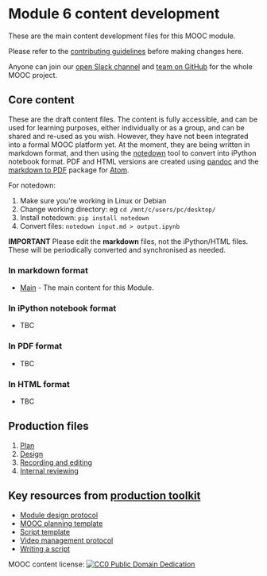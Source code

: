 # Module 6 content development

These are the main content development files for this MOOC module.

Please refer to the [contributing guidelines](https://github.com/OpenScienceMOOC/Module-6-Open-Access-to-Research-Papers/blob/master/CONTRIBUTING.md) before making changes here.

Anyone can join our [open Slack channel](https://osmooc.herokuapp.com/) and [team on GitHub](https://open-science-mooc-invite.herokuapp.com/) for the whole MOOC project.

## Core content

These are the draft content files. The content is fully accessible, and can be used for learning purposes, either individually or as a group, and can be shared and re-used as you wish. However, they have not been integrated into a formal MOOC platform yet. At the moment, they are being written in markdown format, and then using the [notedown](https://github.com/aaren/notedown) tool to convert into iPython notebook format. PDF and HTML versions are created using [pandoc](https://pandoc.org/demos.html) and the [markdown to PDF](https://atom.io/packages/markdown-pdf) package for [Atom](https://atom.io/).

For notedown:
1. Make sure you're working in Linux or Debian
2. Change working directory: eg `cd /mnt/c/users/pc/desktop/`
3. Install notedown: `pip install notedown`
4. Convert files: `notedown input.md > output.ipynb`

**IMPORTANT** Please edit the **markdown** files, not the iPython/HTML files. These will be periodically converted and synchronised as needed.

### In markdown format

- [Main](MAIN.md) - The main content for this Module.

### In iPython notebook format

- TBC

### In PDF format

- TBC

### In HTML format

- TBC

## Production files

1. [Plan](01-plan.md) 
1. [Design](02-design.md)
1. [Recording and editing](03-recording.md)
1. [Internal reviewing](04-quizzes.md)

## Key resources from [production toolkit](https://github.com/OpenScienceMOOC/Module-6-Open-Access-to-Research-Papers/tree/master/production_toolkit)

- [Module design protocol](https://github.com/OpenScienceMOOC/Module-6-Open-Access-to-Research-Papers/blob/master/production_toolkit/MODULE_DESIGN_PROTOCOL.md)
- [MOOC planning template](https://github.com/OpenScienceMOOC/Module-6-Open-Access-to-Research-Papers/blob/master/production_toolkit/MOOC_planning_template.md)
- [Script template](https://github.com/OpenScienceMOOC/Module-6-Open-Access-to-Research-Papers/blob/master/production_toolkit/Script_template.md)
- [Video management protocol](https://github.com/OpenScienceMOOC/Module-6-Open-Access-to-Research-Papers/blob/master/production_toolkit/Video_management_protocol.md)
- [Writing a script](https://github.com/OpenScienceMOOC/Module-6-Open-Access-to-Research-Papers/blob/master/production_toolkit/Writing_a_script.md)

MOOC content license: [![CC0 Public Domain Dedication](https://img.shields.io/badge/License-CC0%201.0-lightgrey.svg)](https://creativecommons.org/publicdomain/zero/1.0/)